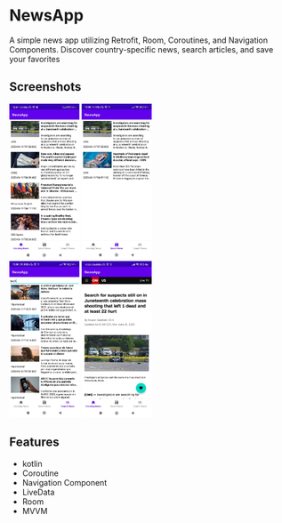 
# NewsApp

A simple news app utilizing Retrofit, Room, Coroutines, and Navigation Components. Discover country-specific news,
search articles, and save your favorites


## Screenshots

<div>
<img src=".\app/screenshot/Breaking_News.jpeg" alt="Breaking News " width="25%">
<img src=".\app/screenshot/Saved_News.jpeg" alt="Saved News " width="25%">
</div>
<div>
<img src=".\app/screenshot/Search_News.jpeg" alt="Search News " width="25%">
<img src=".\app/screenshot/webview.jpeg" alt="Article " width="25%">
</div>






## Features

- kotlin
- Coroutine
- Navigation Component
- LiveData
- Room
- MVVM
